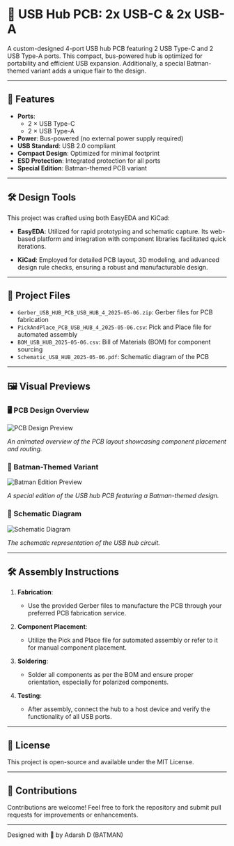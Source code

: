 # 🦇 USB Hub PCB: 2x USB-C & 2x USB-A

A custom-designed 4-port USB hub PCB featuring 2 USB Type-C and 2 USB Type-A ports. This compact, bus-powered hub is optimized for portability and efficient USB expansion. Additionally, a special Batman-themed variant adds a unique flair to the design.

---

## 🔧 Features

- **Ports**:
  - 2 × USB Type-C
  - 2 × USB Type-A
- **Power**: Bus-powered (no external power supply required)
- **USB Standard**: USB 2.0 compliant
- **Compact Design**: Optimized for minimal footprint
- **ESD Protection**: Integrated protection for all ports
- **Special Edition**: Batman-themed PCB variant

---

## 🛠️ Design Tools

This project was crafted using both EasyEDA and KiCad:

- **EasyEDA**: Utilized for rapid prototyping and schematic capture. Its web-based platform and integration with component libraries facilitated quick iterations.

- **KiCad**: Employed for detailed PCB layout, 3D modeling, and advanced design rule checks, ensuring a robust and manufacturable design.

---

## 📁 Project Files

- `Gerber_USB_HUB_PCB_USB_HUB_4_2025-05-06.zip`: Gerber files for PCB fabrication
- `PickAndPlace_PCB_USB_HUB_4_2025-05-06.csv`: Pick and Place file for automated assembly
- `BOM_USB_HUB_2025-05-06.csv`: Bill of Materials (BOM) for component sourcing
- `Schematic_USB_HUB_2025-05-06.pdf`: Schematic diagram of the PCB

---

## 🖼️ Visual Previews

### 🖥️ PCB Design Overview

![PCB Design Preview](assets/pcb_design_preview.gif)

*An animated overview of the PCB layout showcasing component placement and routing.*

### 🦇 Batman-Themed Variant

![Batman Edition Preview](assets/batman_edition_preview.gif)

*A special edition of the USB hub PCB featuring a Batman-themed design.*

### 📜 Schematic Diagram

![Schematic Diagram](assets/schematic_diagram.png)

*The schematic representation of the USB hub circuit.*

---

## 🛠️ Assembly Instructions

1. **Fabrication**:
   - Use the provided Gerber files to manufacture the PCB through your preferred PCB fabrication service.

2. **Component Placement**:
   - Utilize the Pick and Place file for automated assembly or refer to it for manual component placement.

3. **Soldering**:
   - Solder all components as per the BOM and ensure proper orientation, especially for polarized components.

4. **Testing**:
   - After assembly, connect the hub to a host device and verify the functionality of all USB ports.

---

## 📜 License

This project is open-source and available under the MIT License.

---

## 🤝 Contributions

Contributions are welcome! Feel free to fork the repository and submit pull requests for improvements or enhancements.

---

Designed with 🖤 by Adarsh D (BATMAN)
